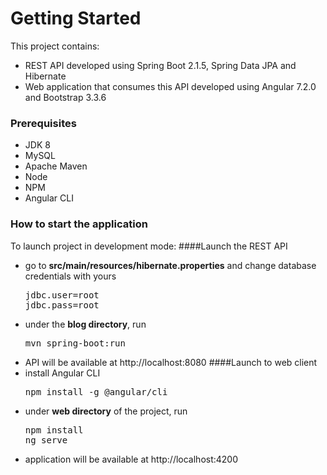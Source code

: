 # Getting Started
This project contains:
* REST API developed using Spring Boot 2.1.5, Spring Data JPA and Hibernate
* Web application that consumes this API developed using Angular 7.2.0 and Bootstrap 3.3.6
### Prerequisites
* JDK 8
* MySQL
* Apache Maven
* Node
* NPM
* Angular CLI

### How to start the application
To launch project in development mode:
####Launch the REST API
* go to <b>src/main/resources/hibernate.properties</b> and change database credentials with yours 
  <pre>
  jdbc.user=root
  jdbc.pass=root
  </pre>
* under the <b>blog directory</b>, run
  <pre>
  mvn spring-boot:run
  </pre>
* API will be available at http://localhost:8080 
####Launch to web client
* install Angular CLI
  <pre>npm install -g @angular/cli</pre>
* under <b>web directory</b> of the project, run
  <pre>
  npm install
  ng serve
  </pre>
* application will be available at http://localhost:4200
